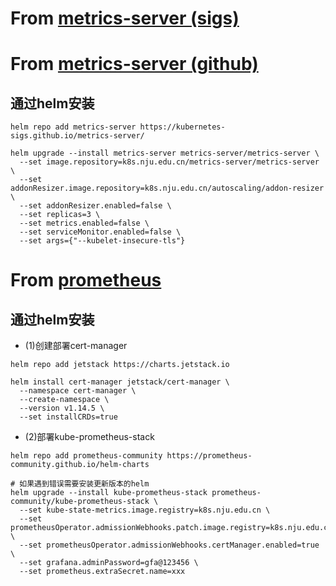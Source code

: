 # From [metrics-server (sigs)](https://kubernetes-sigs.github.io/metrics-server/)

# From [metrics-server (github)](https://github.com/kubernetes-sigs/metrics-server/tree/master/charts/metrics-server)

## 通过helm安装

```shell
helm repo add metrics-server https://kubernetes-sigs.github.io/metrics-server/

helm upgrade --install metrics-server metrics-server/metrics-server \
  --set image.repository=k8s.nju.edu.cn/metrics-server/metrics-server \
  --set addonResizer.image.repository=k8s.nju.edu.cn/autoscaling/addon-resizer \
  --set addonResizer.enabled=false \
  --set replicas=3 \
  --set metrics.enabled=false \
  --set serviceMonitor.enabled=false \
  --set args={"--kubelet-insecure-tls"}

```

# From [prometheus](https://artifacthub.io/packages/helm/prometheus-community/prometheus)

## 通过helm安装

- (1)创建部署cert-manager
```shell
helm repo add jetstack https://charts.jetstack.io

helm install cert-manager jetstack/cert-manager \
  --namespace cert-manager \
  --create-namespace \
  --version v1.14.5 \
  --set installCRDs=true
```

- (2)部署kube-prometheus-stack

```shell
helm repo add prometheus-community https://prometheus-community.github.io/helm-charts

# 如果遇到错误需要安装更新版本的helm
helm upgrade --install kube-prometheus-stack prometheus-community/kube-prometheus-stack \
  --set kube-state-metrics.image.registry=k8s.nju.edu.cn \
  --set prometheusOperator.admissionWebhooks.patch.image.registry=k8s.nju.edu.cn \
  --set prometheusOperator.admissionWebhooks.certManager.enabled=true \
  --set grafana.adminPassword=gfa@123456 \
  --set prometheus.extraSecret.name=xxx
```